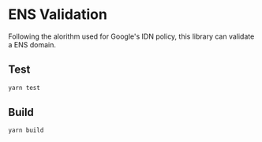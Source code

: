 # ENS Validation

Following the alorithm used for Google's IDN policy, this library can validate a ENS domain.

## Test

```sh
yarn test
```

## Build

```sh
yarn build
```